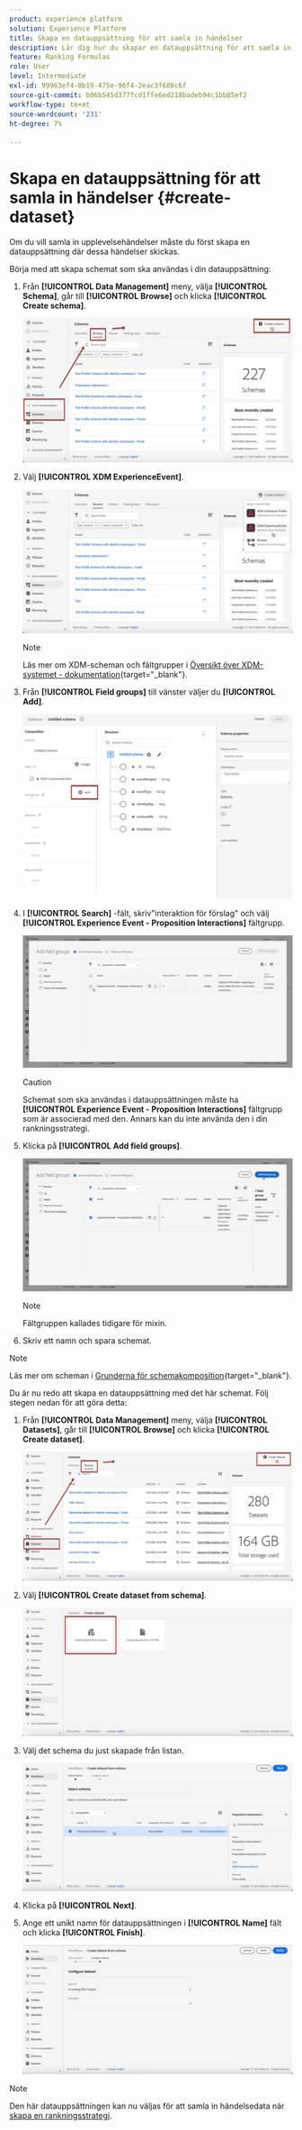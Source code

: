 ```yaml
---
product: experience platform
solution: Experience Platform
title: Skapa en datauppsättning för att samla in händelser
description: Lär dig hur du skapar en datauppsättning för att samla in händelser
feature: Ranking Formulas
role: User
level: Intermediate
exl-id: 99963ef4-0b19-475e-96f4-2eac3f680c6f
source-git-commit: b06b545d377fcd1ffe6ed218badeb94c1bb85ef2
workflow-type: tm+mt
source-wordcount: '231'
ht-degree: 7%

---
```


# Skapa en datauppsättning för att samla in händelser {#create-dataset}

Om du vill samla in upplevelsehändelser måste du först skapa en datauppsättning där dessa händelser skickas.

Börja med att skapa schemat som ska användas i din datauppsättning:

1. Från **[!UICONTROL Data Management]** meny, välja **[!UICONTROL Schema]**, går till **[!UICONTROL Browse]** och klicka **[!UICONTROL Create schema]**.

   ![](../assets/ai-ranking-create-schema.png)

1. Välj **[!UICONTROL XDM ExperienceEvent]**.

   ![](../assets/ai-ranking-xdm-event.png)

   >[!NOTE]
   >
   >Läs mer om XDM-scheman och fältgrupper i [Översikt över XDM-systemet - dokumentation](https://experienceleague.adobe.com/docs/experience-platform/xdm/home.html?lang=sv){target="_blank"}.

1. Från **[!UICONTROL Field groups]** till vänster väljer du **[!UICONTROL Add]**.

   ![](../assets/ai-ranking-fields-groups.png)

1. I **[!UICONTROL Search]** -fält, skriv&quot;interaktion för förslag&quot; och välj **[!UICONTROL Experience Event - Proposition Interactions]** fältgrupp.

   ![](../assets/ai-ranking-proposition-interactions.png)

   >[!CAUTION]
   >
   >Schemat som ska användas i datauppsättningen måste ha **[!UICONTROL Experience Event - Proposition Interactions]** fältgrupp som är associerad med den. Annars kan du inte använda den i din rankningsstrategi.

1. Klicka på **[!UICONTROL Add field groups]**.

   ![](../assets/ai-ranking-add-field-group.png)

   >[!NOTE]
   >Fältgruppen kallades tidigare för mixin.

1. Skriv ett namn och spara schemat.

>[!NOTE]
>
>Läs mer om scheman i [Grunderna för schemakomposition](https://experienceleague.adobe.com/docs/experience-platform/xdm/schema/composition.html?lang=en#understanding-schemas){target="_blank"}.

Du är nu redo att skapa en datauppsättning med det här schemat. Följ stegen nedan för att göra detta:

1. Från **[!UICONTROL Data Management]** meny, välja **[!UICONTROL Datasets]**, går till **[!UICONTROL Browse]** och klicka **[!UICONTROL Create dataset]**.

   ![](../assets/ai-ranking-create-dataset.png)

1. Välj **[!UICONTROL Create dataset from schema]**.

   ![](../assets/ai-ranking-create-dataset-from-schema.png)

1. Välj det schema du just skapade från listan.

   ![](../assets/ai-ranking-dataset-select-schema.png)

1. Klicka på **[!UICONTROL Next]**.

1. Ange ett unikt namn för datauppsättningen i **[!UICONTROL Name]** fält och klicka **[!UICONTROL Finish]**.

   ![](../assets/ai-ranking-dataset-name.png)

>[!NOTE]
>
>Den här datauppsättningen kan nu väljas för att samla in händelsedata när [skapa en rankningsstrategi](#create-ranking-strategy).
